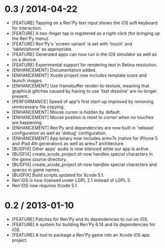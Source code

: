 # 0.3 / 2014-04-22

* [FEATURE] Tapping on a Ren'Py text input shows the iOS soft keyboard for interaction.
* [FEATURE] A two-finger tap is registered as a right-click (for bringing up the Ren'Py menu).
* [FEATURE] Ren'Py's 'screen variant' is set with 'touch' and 'tablet/phone' as appropriate.
* [FEATURE] Generated apps can now run in the iOS simulator as well as on a device.
* [FEATURE] Experimental support for rendering text in Retina resolution.
* [ENHANCEMENT] Documentation added.
* [ENHANCEMENT] Xcode project now includes template icons and launch images.
* [ENHANCEMENT] Use framebuffer render-to-texture, meaning that graphical glitches caused by having to use 'fast dissolve' are no longer present.
* [PERFORMANCE] Speed of app's first start-up improved by removing unnecessary file copying.
* [ENHANCEMENT] Mouse cursor is hidden by default.
* [ENHANCEMENT] Mouse position is reset to corner when no touches are happening.
* [ENHANCEMENT] Ren'Py and dependencies are now built in 'release' configuration as well as 'debug' configuration.
* [ENHANCEMENT] App binary now includes armv7s (native for iPhone 5 and iPad 4th generation) as well as armv7 architecture.
* [BUGFIX] Other apps' audio is now silenced while our app is active.
* [BUGFIX] create_xcode_project.sh now handles special characters in the game source directory.
* [BUGFIX] create_xcode_project.sh now handles special characters and spaces in game names.
* [BUGFIX] Build scripts updated for Xcode 5.1.
* Ren'iOS is now licensed under LGPL 2.1 instead of LGPL 3.
* Ren'iOS now requires Xcode 5.1.

# 0.2 / 2013-01-10

* [FEATURE] Patches for Ren'Py and its dependencies to run on iOS.
* [FEATURE] A system for building Ren'Py 6.14 and its dependencies for iOS.
* [FEATURE] A tool to package a Ren'Py game into an Xcode iOS app project.
